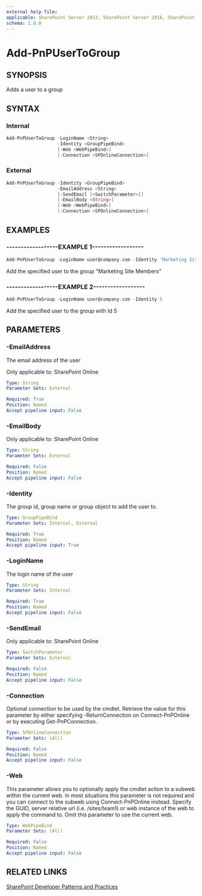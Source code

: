 ```yaml
---
external help file:
applicable: SharePoint Server 2013, SharePoint Server 2016, SharePoint Online
schema: 2.0.0
---
```

# Add-PnPUserToGroup

## SYNOPSIS
Adds a user to a group

## SYNTAX 

### Internal
```powershell
Add-PnPUserToGroup -LoginName <String>
                   -Identity <GroupPipeBind>
                   [-Web <WebPipeBind>]
                   [-Connection <SPOnlineConnection>]
```

### External
```powershell
Add-PnPUserToGroup -Identity <GroupPipeBind>
                   -EmailAddress <String>
                   [-SendEmail [<SwitchParameter>]]
                   [-EmailBody <String>]
                   [-Web <WebPipeBind>]
                   [-Connection <SPOnlineConnection>]
```

## EXAMPLES

### ------------------EXAMPLE 1------------------
```powershell
Add-PnPUserToGroup -LoginName user@company.com -Identity 'Marketing Site Members'
```

Add the specified user to the group "Marketing Site Members"

### ------------------EXAMPLE 2------------------
```powershell
Add-PnPUserToGroup -LoginName user@company.com -Identity 5
```

Add the specified user to the group with Id 5

## PARAMETERS

### -EmailAddress
The email address of the user

Only applicable to: SharePoint Online

```yaml
Type: String
Parameter Sets: External

Required: True
Position: Named
Accept pipeline input: False
```

### -EmailBody


Only applicable to: SharePoint Online

```yaml
Type: String
Parameter Sets: External

Required: False
Position: Named
Accept pipeline input: False
```

### -Identity
The group id, group name or group object to add the user to.

```yaml
Type: GroupPipeBind
Parameter Sets: Internal, External

Required: True
Position: Named
Accept pipeline input: True
```

### -LoginName
The login name of the user

```yaml
Type: String
Parameter Sets: Internal

Required: True
Position: Named
Accept pipeline input: False
```

### -SendEmail


Only applicable to: SharePoint Online

```yaml
Type: SwitchParameter
Parameter Sets: External

Required: False
Position: Named
Accept pipeline input: False
```

### -Connection
Optional connection to be used by the cmdlet. Retrieve the value for this parameter by either specifying -ReturnConnection on Connect-PnPOnline or by executing Get-PnPConnection.

```yaml
Type: SPOnlineConnection
Parameter Sets: (All)

Required: False
Position: Named
Accept pipeline input: False
```

### -Web
This parameter allows you to optionally apply the cmdlet action to a subweb within the current web. In most situations this parameter is not required and you can connect to the subweb using Connect-PnPOnline instead. Specify the GUID, server relative url (i.e. /sites/team1) or web instance of the web to apply the command to. Omit this parameter to use the current web.

```yaml
Type: WebPipeBind
Parameter Sets: (All)

Required: False
Position: Named
Accept pipeline input: False
```

## RELATED LINKS

[SharePoint Developer Patterns and Practices](http://aka.ms/sppnp)